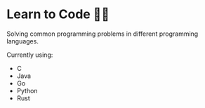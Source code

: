 # Learn to Code 👨‍💻
Solving common programming problems in different programming languages.

Currently using:
  - C
  - Java
  - Go
  - Python
  - Rust
